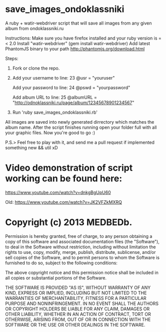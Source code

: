 save_images_ondoklassniki
=========================

A ruby + watir-webdriver script that will save all images from any given album from ondoklassniki.ru

Instructions: 
Make sure you have firefox installed and your ruby version is =< 2.0
Install "watir-webdriver" (gem install watir-webdriver)
Add latest PhantomJS binary to your path http://phantomjs.org/download.html

Steps:

1. Fork or clone the repo.

2. Add your username to line: 23
  @usr = "youruser"

   Add your password to line: 24
  @pswd = "yourpassword"

   Add album URL to line: 25
  @albumURL = "http://odnoklassniki.ru/page/album/12345678901234567" 

3. Run 'ruby save_images_ondoklassniki.rb'

All images are saved into newly generated dirrectory which matches the album name.
After the script finishes running open your folder full with all your graphic files. Now you're good to go :)


P.S.> Feel free to play with it, and send me a pull request if implemented something new && util xD



Video demonstration of script working can be found here:
=========================
https://www.youtube.com/watch?v=dnkgBgUpU60

Old: https://www.youtube.com/watch?v=JK2VFZkMXRQ



Copyright (c) 2013 MEDBEDb.
=========================
Permission is hereby granted, free of charge, to any person obtaining a copy
of this software and associated documentation files (the "Software"), to deal
in the Software without restriction, including without limitation the rights
to use, copy, modify, merge, publish, distribute, sublicense, and/or sell
copies of the Software, and to permit persons to whom the Software is
furnished to do so, subject to the following conditions:

The above copyright notice and this permission notice shall be included in
all copies or substantial portions of the Software.

THE SOFTWARE IS PROVIDED "AS IS", WITHOUT WARRANTY OF ANY KIND, EXPRESS OR
IMPLIED, INCLUDING BUT NOT LIMITED TO THE WARRANTIES OF MERCHANTABILITY,
FITNESS FOR A PARTICULAR PURPOSE AND NONINFRINGEMENT. IN NO EVENT SHALL THE
AUTHORS OR COPYRIGHT HOLDERS BE LIABLE FOR ANY CLAIM, DAMAGES OR OTHER
LIABILITY, WHETHER IN AN ACTION OF CONTRACT, TORT OR OTHERWISE, ARISING FROM,
OUT OF OR IN CONNECTION WITH THE SOFTWARE OR THE USE OR OTHER DEALINGS IN
THE SOFTWARE.
